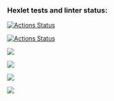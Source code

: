 ### Hexlet tests and linter status:
[![Actions Status](https://github.com/egor187/python-project-lvl2/workflows/hexlet-check/badge.svg)](https://github.com/egor187/python-project-lvl2/actions)


[![Actions Status](https://github.com/egor187/python-project-lvl2/workflows/CI/badge.svg)](https://github.com/egor187/python-project-lvl2/actions)


<a href="https://codeclimate.com/github/egor187/python-project-lvl2/maintainability"><img src="https://api.codeclimate.com/v1/badges/912e68abd906a0bd4cb0/maintainability" /></a>


<a href="https://asciinema.org/a/cPfikAO9WJfRYZD83dilQdqXp" target="_blank"><img src="https://asciinema.org/a/cPfikAO9WJfRYZD83dilQdqXp.svg" /></a>


<a href="https://asciinema.org/a/HGdLynUh8EfgS7kFWsmXYpAIe" target="_blank"><img src="https://asciinema.org/a/HGdLynUh8EfgS7kFWsmXYpAIe.svg" /></a>


<a href="https://asciinema.org/a/uWqj1ADXe0MsByMehdnjY2wne" target="_blank"><img src="https://asciinema.org/a/uWqj1ADXe0MsByMehdnjY2wne.svg" /></a>
